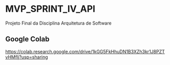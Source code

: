 # MVP_SPRINT_IV_API
 Projeto Final da Disciplina Arquitetura de Software
 
## Google Colab
https://colab.research.google.com/drive/1kGG5FkHhuDN1B3XZh3kr1J8PZTvHMflj?usp=sharing
